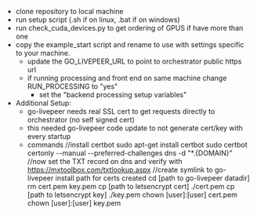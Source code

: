 - clone repository to local machine
- run setup script (.sh if on linux, .bat if on windows)
- run check_cuda_devices.py to get ordering of GPUS if have more than one
- copy the example_start script and rename to use with settings specific to your machine.
	- update the GO_LIVEPEER_URL to point to orchestrator public https url
	- if running processing and front end on same machine change RUN_PROCESSING to "yes"
		- set the "backend processing setup variables"
- Additional Setup:
	- go-livepeer needs real SSL cert to get requests directly to orchestrator (no self signed cert)
	- this needed go-livepeer code update to not generate cert/key with every startup
	- commands
	      //install certbot
	      sudo apt-get install certbot
	      sudo certbot certonly --manual --preferred-challenges dns -d "*.{DOMAIN}"
	      //now set the TXT record on dns and verify with https://mxtoolbox.com/txtlookup.aspx
	      //create symlink to go-livepeer install path for certs created
	      cd [path to go-livepeer datadir]
	      rm cert.pem key.pem
	      cp [path to letsencrypt cert] ./cert.pem
	      cp [path to letsencrypt key] ./key.pem
	      chown [user]:[user] cert.pem
	      chown [user]:[user] key.pem